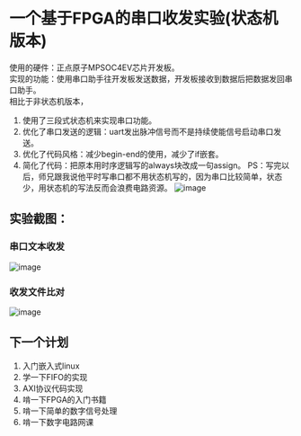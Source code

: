# 一个基于FPGA的串口收发实验(状态机版本)
使用的硬件：正点原子MPSOC4EV芯片开发板。<br>
实现的功能：使用串口助手往开发板发送数据，开发板接收到数据后把数据发回串口助手。<br>
相比于非状态机版本，<br>
1. 使用了三段式状态机来实现串口功能。
2. 优化了串口发送的逻辑：uart发出脉冲信号而不是持续使能信号启动串口发送。
3. 优化了代码风格：减少begin-end的使用，减少了if嵌套。
4. 简化了代码：把原本用时序逻辑写的always块改成一句assign。
PS：写完以后，师兄跟我说他平时写串口都不用状态机写的，因为串口比较简单，状态少，用状态机的写法反而会浪费电路资源。
![image](https://github.com/user-attachments/assets/68d9ab20-1772-4fd1-ac4f-0d577d43a810)

## 实验截图：<br>
### 串口文本收发<br>
![image](https://github.com/user-attachments/assets/29c689b0-ff4b-4619-867e-85091ddeae5d)<br>
### 收发文件比对<br>
![image](https://github.com/user-attachments/assets/80b60c9b-3d1f-40f9-bbac-dbd7906e4583)<br>

## 下一个计划<br>
1. 入门嵌入式linux
2. 学一下FIFO的实现
3. AXI协议代码实现
4. 啃一下FPGA的入门书籍
5. 啃一下简单的数字信号处理
6. 啃一下数字电路网课
